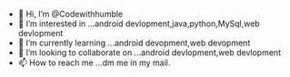 - 👋 Hi, I’m @Codewithhumble
- 👀 I’m interested in ...android devlopment,java,python,MySql,web devlopment
- 🌱 I’m currently learning ...android devopment,web devopment
- 💞️ I’m looking to collaborate on ...android devlopment,web devlopment
- 📫 How to reach me ...dm me in my mail.

<!---
Codewithhumble/Codewithhumble is a ✨ special ✨ repository because its `README.md` (this file) appears on your GitHub profile.
You can click the Preview link to take a look at your changes.
--->

